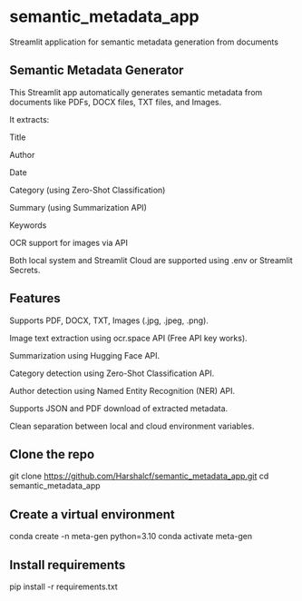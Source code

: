 # semantic_metadata_app
Streamlit application for semantic metadata generation from documents

## Semantic Metadata Generator
This Streamlit app automatically generates semantic metadata from documents like PDFs, DOCX files, TXT files, and Images.

It extracts:

Title

Author

Date

Category (using Zero-Shot Classification)

Summary (using Summarization API)

Keywords

OCR support for images via API

Both local system and Streamlit Cloud are supported using .env or Streamlit Secrets.

## Features
Supports PDF, DOCX, TXT, Images (.jpg, .jpeg, .png).

Image text extraction using ocr.space API (Free API key works).

Summarization using Hugging Face API.

Category detection using Zero-Shot Classification API.

Author detection using Named Entity Recognition (NER) API.

Supports JSON and PDF download of extracted metadata.

Clean separation between local and cloud environment variables.

## Clone the repo
git clone https://github.com/Harshalcf/semantic_metadata_app.git
cd semantic_metadata_app

## Create a virtual environment
conda create -n meta-gen python=3.10
conda activate meta-gen

## Install requirements
pip install -r requirements.txt
